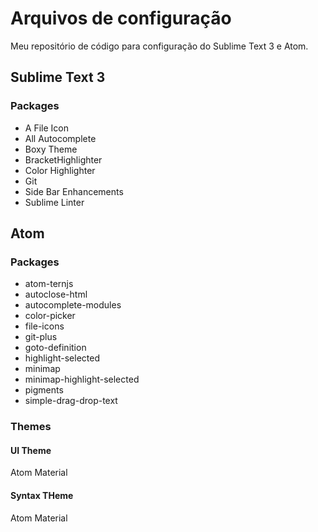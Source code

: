 # Arquivos de configuração
Meu repositório de código para configuração do Sublime Text 3 e Atom.

## Sublime Text 3
### Packages
- A File Icon
- All Autocomplete
- Boxy Theme
- BracketHighlighter
- Color Highlighter
- Git
- Side Bar Enhancements
- Sublime Linter

## Atom
### Packages
- atom-ternjs
- autoclose-html
- autocomplete-modules
- color-picker
- file-icons
- git-plus
- goto-definition
- highlight-selected
- minimap
- minimap-highlight-selected
- pigments
- simple-drag-drop-text

### Themes
#### UI Theme
Atom Material

#### Syntax THeme
Atom Material

